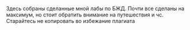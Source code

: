 Здесь собраны сделанные мной лабы по БЖД. Почти все сделаны на максимум, но стоит обратить внимание на путешествия и чс. Старайтесь не копировать во избежание плагиата
